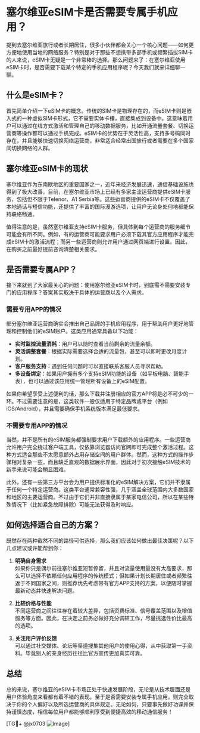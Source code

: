 # 塞尔维亚eSIM卡是否需要专属手机应用？

提到去塞尔维亚旅行或者长期居住，很多小伙伴都会关心一个核心问题——如何更方便地使用当地的网络服务？特别是对于那些不想携带多部手机或频繁插拔SIM卡的人来说，eSIM卡无疑是一个非常棒的选择。那么问题来了：在塞尔维亚使用eSIM卡时，是否需要下载某个特定的手机应用程序呢？今天我们就来详细聊一聊。

## 什么是eSIM卡？

首先简单介绍一下eSIM卡的概念。传统的SIM卡是物理存在的，而eSIM卡则是嵌入式的一种虚拟SIM卡形式，它不需要实体卡槽，直接集成到设备中。这意味着用户可以通过在线方式激活和管理自己的移动数据服务，比如开通流量套餐、切换运营商等操作都可以通过手机完成。eSIM卡的优势在于灵活性高，支持多号码同时存在，并且能够快速切换网络运营商，非常适合经常出国旅行或者需要在多个国家间切换网络的人群。

## 塞尔维亚eSIM卡的现状

塞尔维亚作为东南欧地区的重要国家之一，近年来经济发展迅速，通信基础设施也得到了极大改善。目前，在塞尔维亚市场上已经有多家主流运营商提供eSIM卡服务，包括但不限于Telenor、A1 Serbia等。这些运营商提供的eSIM卡不仅覆盖了本地通话与短信功能，还提供了丰富的国际漫游选项，让用户无论身处何地都能保持联络畅通。

值得注意的是，虽然塞尔维亚支持eSIM卡服务，但具体到每个运营商的服务细节可能会有所不同。例如，有的运营商可能要求用户必须下载其官方应用程序才能完成eSIM卡的激活流程；而另一些运营商则允许用户通过网页端进行设置。因此，在购买之前最好提前咨询清楚相关要求。

## 是否需要专属APP？

接下来就到了大家最关心的问题：使用塞尔维亚eSIM卡时，到底需不需要安装专门的应用程序？答案其实取决于具体的运营商以及个人需求。

### 需要专用APP的情况
部分塞尔维亚运营商确实会推出自己品牌的手机应用程序，用于帮助用户更好地管理和控制他们的eSIM账户。这类应用通常具备以下功能：
- **实时监控流量消耗**：用户可以随时查看当前剩余的流量余额。
- **灵活调整套餐**：根据实际需要选择合适的流量包，甚至可以即时更改月度计划。
- **客户服务支持**：遇到任何问题时可以直接联系客服人员寻求帮助。
- **多设备绑定**：如果用户拥有多个支持eSIM功能的设备（如平板电脑、智能手表），也可以通过该应用统一管理所有设备上的eSIM配置。

如果你希望享受上述便利的话，那么下载并注册相应的官方APP将是必不可少的一环。不过需要注意的是，这类软件一般仅适用于特定品牌或平台（例如iOS/Android），并且需要确保手机系统版本满足最低要求。

### 不需要专用APP的情况
当然，并不是所有的eSIM服务都强制要求用户下载额外的应用程序。一些运营商允许用户完全绕过客户端工具，仅依靠浏览器访问官网即可完成整个激活过程。这种方式适合那些不太愿意额外占用存储空间的用户群体。然而，这种方式的操作步骤相对复杂一些，而且缺乏直观的数据展示界面，因此对于初次接触eSIM技术的新手来说可能会稍显困难。

此外，还有一些第三方平台会为用户提供标准化的eSIM解决方案，它们并不隶属于任何一个特定运营商。这类平台通常兼容性强，几乎涵盖全球范围内大多数国家和地区的主要运营商。不过由于它们并非直接隶属于某家电信公司，所以在某些特殊情况下（比如紧急故障排除）可能无法获得及时响应。

## 如何选择适合自己的方案？

既然存在两种截然不同的路径可供选择，那么我们应该如何做出最佳决策呢？以下几点建议或许能帮到你：

1. **明确自身需求**  
   如果你只是偶尔前往塞尔维亚短暂停留，并且对流量使用量没有太高要求，那么可以选择不依赖任何应用程序的传统模式；但如果计划长期居住或者频繁往返于不同国家之间，则推荐优先考虑带有官方APP支持的方案，以便随时掌握最新动态并快速解决问题。

2. **比较价格与性能**  
   不同运营商之间往往存在着较大差异，包括资费标准、信号覆盖范围以及增值服务等方面。因此，在决定之前务必做好充分调研工作，尽量挑选性价比最高的选项。

3. **关注用户评价反馈**  
   可以通过社交媒体、论坛等渠道搜集其他用户的使用心得，从中获取第一手资料。毕竟别人的亲身经历往往比官方宣传更加真实可靠。

## 总结

总的来说，塞尔维亚的eSIM卡市场正处于快速发展阶段，无论是从技术层面还是用户体验角度来看都有着不错的表现。至于是否需要安装专属手机应用，则完全取决于你的个人偏好以及所选运营商的具体规定。无论如何，只要事先做好功课并保持谨慎态度，相信每位用户都能够顺利享受到便捷高效的移动通信服务！

[TG💪+ @jx0703 ![Image](https://github.com/user-attachments/assets/dbca1d08-cadb-493c-b0ec-ad6f7a83f270)]